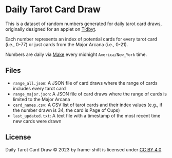 # Daily Tarot Card Draw
This is a dataset of random numbers generated for daily tarot card draws, originally designed for an applet on [Tidbyt](https://github.com/tidbyt/community).

Each number represents an index of potential cards for every tarot card (i.e., 0-77) or just cards from the Major Arcana (i.e., 0-21).

Numbers are daily via [Make](https://www.make.com/) every midnight `America/New_York` time.

## Files
- `range_all.json`: A JSON file of card draws where the range of cards includes every tarot card
- `range_major.json`: A JSON file of card draws where the range of cards is limited to the Major Arcana
- `card_names.csv`: A CSV list of tarot cards and their index values (e.g., if the number drawn is 34, the card is Page of Cups)
- `last_updated.txt`: A text file with a timestamp of the most recent time new cards were drawn

## License
Daily Tarot Card Draw © 2023 by frame-shift is licensed under [CC BY 4.0](https://creativecommons.org/licenses/by/4.0/).
